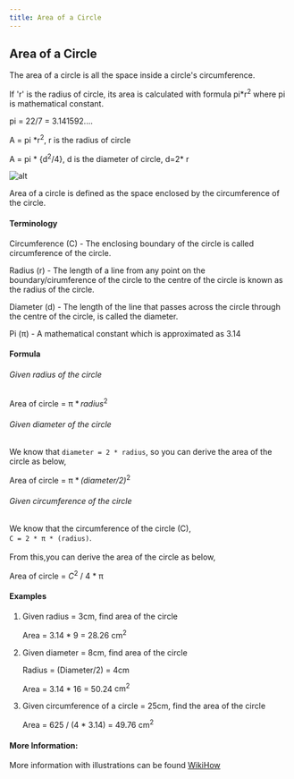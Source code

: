 ```yaml
---
title: Area of a Circle
---
```

## Area of a Circle

The area of a circle is all the space inside a circle's circumference. 

If 'r' is the radius of circle, its area is calculated with formula pi*r<sup>2</sup> where pi is mathematical constant.

pi = 22/7 = 3.141592....

A = pi *r<sup>2</sup>, r is the radius of circle

A = pi * {d<sup>2</sup>/4}, d is the diameter of circle, d=2* r

![alt](http://areacircle.com/Area_of_a_circle_basics.png)

Area of a circle is defined as the space enclosed by the circumference of the circle.

#### Terminology

Circumference (C) - The enclosing boundary of the circle is called circumference of the circle.

Radius (r) - The length of a line from any point on the boundary/cirumference of the circle to the centre of the circle is known as the radius of the circle.

Diameter (d) - The length of the line that passes across the circle through the centre of the circle, is called the diameter.

Pi (<span class="texhtml">π</span>) - A mathematical constant which is approximated as 3.14

#### Formula

###### Given radius of the circle

Area of circle =  <span class="texhtml"><span class="texhtml">π</span> * <i>radius</i><sup>2</sup></span>

###### Given diameter of the circle

We know that `diameter = 2 * radius`, so you can derive the area of the circle as below,

Area of circle =  <span class="texhtml"><span class="texhtml">π</span> * <i>(diameter/2)</i><sup>2</sup></span>

###### Given circumference of the circle

We know that the circumference of the circle (C), 
<br>`C = 2 * π * (radius)`.
<br><br>From this,you can derive the area of the circle as below,

Area of circle =  <i>C</i><sup>2</sup></span> / 4 * <span class="texhtml"><span class="texhtml">π</span>
  
#### Examples

1. Given radius = 3cm, find area of the circle

     Area = 3.14 * 9 = 28.26 <span>cm<sup>2</sup></span>

2. Given diameter = 8cm, find area of the circle

     Radius = (Diameter/2) = 4cm

     Area = 3.14 * 16 = 50.24 <span>cm<sup>2</sup></span>

3. Given circumference of a circle = 25cm, find the area of the circle

     Area = 625 / (4 * 3.14) = 49.76 <span>cm<sup>2</sup></span>

#### More Information:
More information with illustrations can be found [WikiHow](https://www.wikihow.com/Calculate-the-Area-of-a-Circle)
